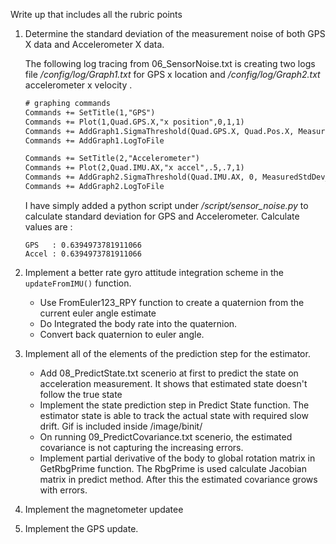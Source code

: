 Write up that includes all the rubric points

1. Determine the standard deviation of the measurement noise of both GPS X data and Accelerometer X data.

   The following log tracing from 06_SensorNoise.txt is creating two logs file */config/log/Graph1.txt* for GPS x location  and */config/log/Graph2.txt* accelerometer x velocity .  

   ```reStructuredText
   # graphing commands
   Commands += SetTitle(1,"GPS")
   Commands += Plot(1,Quad.GPS.X,"x position",0,1,1)
   Commands += AddGraph1.SigmaThreshold(Quad.GPS.X, Quad.Pos.X, MeasuredStdDev_GPSPosXY,64,73,2)
   Commands += AddGraph1.LogToFile
   
   Commands += SetTitle(2,"Accelerometer")
   Commands += Plot(2,Quad.IMU.AX,"x accel",.5,.7,1)
   Commands += AddGraph2.SigmaThreshold(Quad.IMU.AX, 0, MeasuredStdDev_AccelXY,64,73,2)
   Commands += AddGraph2.LogToFile
   ```

     I have simply added a python script under */script/sensor_noise.py* to calculate standard deviation for GPS and Accelerometer. Calculate values are : 

   ```
   GPS   : 0.6394973781911066
   Accel : 0.6394973781911066
   ```

   

2. Implement a better rate gyro attitude integration scheme in the `updateFromIMU()` function.

   + Use FromEuler123_RPY function to create a quaternion from the current euler angle estimate
   + Do Integrated the body rate into the quaternion.
   + Convert back quaternion to euler angle. 

3. Implement all of the elements of the prediction step for the estimator.

   + Add 08_PredictState.txt scenerio at first to predict the state on acceleration measurement. It shows that estimated state doesn't follow the true state 
   + Implement the state prediction step in Predict State function. The estimator state is able to track the actual state with required slow drift. Gif is included inside /image/binit/
   + On running 09_PredictCovariance.txt scenerio, the estimated covariance is not capturing the increasing errors.
   + Implement partial derivative of the body to global rotation matrix in GetRbgPrime function. The RbgPrime is used calculate Jacobian matrix in predict method. After this the estimated covariance grows with errors. 

4. Implement the magnetometer updatee 

5. Implement the GPS update.